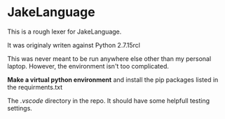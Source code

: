# JakeLanguage

This is a rough lexer for JakeLanguage.

It was originaly writen against Python 2.7.15rcl

This was never meant to be run anywhere else other than my personal laptop. However, the environment isn't too complicated.

**Make a virtual python environment** and install the pip packages listed in the requirments.txt

The *.vscode* directory in the repo. It should have some helpfull testing settings.
